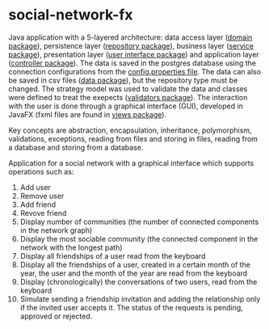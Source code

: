 # social-network-fx

Java application with a 5-layered architecture: data access layer ([domain package](https://github.com/Iri25/social-network-fx/tree/main/SocialNetwork/src/main/java/socialnetwork/domain)), persistence layer ([repository package](https://github.com/Iri25/social-network-fx/tree/main/SocialNetwork/src/main/java/socialnetwork/repository)), business layer ([service package](https://github.com/Iri25/social-network-fx/tree/main/SocialNetwork/src/main/java/socialnetwork/service)), presentation layer ([user interface package](https://github.com/Iri25/social-network-fx/tree/main/SocialNetwork/src/main/java/socialnetwork/ui)) and application layer ([controller package](https://github.com/Iri25/social-network-gui/tree/main/SocialNetwork/src/main/java/controller)). The data is saved in the postgres database using the connection configurations from the [config.properties file](https://github.com/Iri25/social-network-fx/blob/main/SocialNetwork/src/main/resources/config.properties). The data can also be saved in csv files ([data package](https://github.com/Iri25/social-network-fx/tree/main/SocialNetwork/data)), but the repository type must be changed. The strategy model was used to validate the data and classes were defined to treat the exepects ([validators package](https://github.com/Iri25/social-network-fx/tree/main/SocialNetwork/src/main/java/socialnetwork/domain/validators)). The interaction with the user is done through a graphical interface (GUI), developed in JavaFX (fxml files are found in [views package](https://github.com/Iri25/social-network-gui/tree/main/SocialNetwork/src/main/resources/Views)).

Key concepts are abstraction, encapsulation, inheritance, polymorphism, validations, exceptions, reading from files and storing in files, reading from a database and storing from a database.

Application for a social network with a graphical interface which supports operations such as:

1. Add user
2. Remove user
3. Add friend
4. Revove friend
5. Display number of communities (the number of connected components in the network graph)
6. Display the most sociable community (the connected component in the network with the longest path)
7. Display all friendships of a user read from the keyboard
8. Display all the friendships of a user, created in a certain month of the year, the user and the month of the year are read from the keyboard
9. Display (chronologically) the conversations of two users, read from the keyboard
10. Simulate sending a friendship invitation and adding the relationship only if the invited user accepts it. The status of the requests is pending, approved or rejected.

